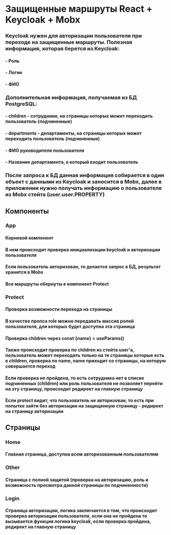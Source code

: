 # Защищенные маршруты React + Keycloak + Mobx

### Keycloak нужен для авторизации пользователя при переходе на защищенные маршруты. Полезная информация, которая берется из Keycloak:

#### - Роль

#### - Логин

#### - ФИО

### Дополнительная информация, получаемая из БД PostgreSQL:

#### - children - сотрудники, на страницы которых может переходить пользователь (подчиненные)

#### - departments - департаменты, на страницы которых может переходить пользователь (подчиненные)

#### - ФИО руководителя пользователя

#### - Название департамента, в который входит пользователь

### После запроса к БД данная информация собирается в один объект с данными из Keycloak и заносится в Mobx, далее в приложении нужно получать информацию о пользователе из Mobx стейта (user.user.PROPERTY)

## Компоненты

### App

#### Корневой компонент

#### В нем происходит проверка инициализации keycloak и авторизации пользователя

#### Если пользователь авторизован, то делается запрос в БД, результат хранится в Mobx

#### Все маршруты обернуты в компонент Protect

### Protect

#### Проверка возможности перехода на страницы

#### В качестве пропса role можно передавать массив ролей пользователя, для которых будет доступна эта страница

#### Проверка children через const {name} = useParams()

#### Также происходит проверка по children из стейта user'а, пользователь может переходить только на те страницы которые есть в children, проверка по name, name приходит со страницы, на которую совершается переход

#### Если проверка не пройдена, то есть сотрудника нет в списке подчиненных (children) или роль пользователя не позволяет перейти на эту страницу, происходит редирект на главную страницу

#### Если protect видит, что пользователь не авторизован, то есть при попытке зайти без авторизации на защищенную страницу - редирект на страницу авторизации

## Страницы

### Home

#### Главная страница, доступна всем авторизованным пользователям

### Other

#### Страница с полной защитой (проверка на авторизацию, роль и возможность просмотра данной страницы по подчиненности)

### Login

#### Страница авторизации, логика заключается в том, что происходит проверка авторизации пользователя, если она не пройдена то вызывается функция логина keycloak, если проверка пройдена, редирект на главную страницу

